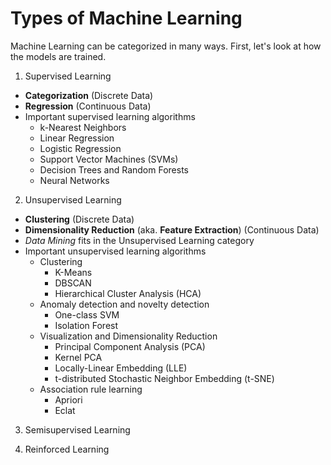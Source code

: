 # Types of Machine Learning
Machine Learning can be categorized in many ways. First, let's look at how the models are trained.
1. Supervised Learning
  * __Categorization__ (Discrete Data)
  * __Regression__ (Continuous Data)
  * Important supervised learning algorithms
    * k-Nearest Neighbors
    * Linear Regression
    * Logistic Regression
    * Support Vector Machines (SVMs)
    * Decision Trees and Random Forests
    * Neural Networks
2. Unsupervised Learning
  * __Clustering__ (Discrete Data)
  * __Dimensionality Reduction__ (aka. __Feature Extraction__) (Continuous Data)
  * *Data Mining* fits in the Unsupervised Learning category
  * Important unsupervised learning algorithms
    * Clustering
      * K-Means
      * DBSCAN
      * Hierarchical Cluster Analysis (HCA)
    * Anomaly detection and novelty detection
      * One-class SVM
      * Isolation Forest
    * Visualization and Dimensionality Reduction
      * Principal Component Analysis (PCA)
      * Kernel PCA
      * Locally-Linear Embedding (LLE)
      * t-distributed Stochastic Neighbor Embedding (t-SNE)
    * Association rule learning
      * Apriori
      * Eclat
3. Semisupervised Learning

4. Reinforced Learning
